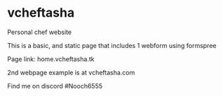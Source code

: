 # vcheftasha
Personal chef website

This is a basic, and static page that includes 1 webform using formspree

Page link:  home.vcheftasha.tk

2nd webpage example is at vcheftasha.com

Find me on discord #Nooch6555

